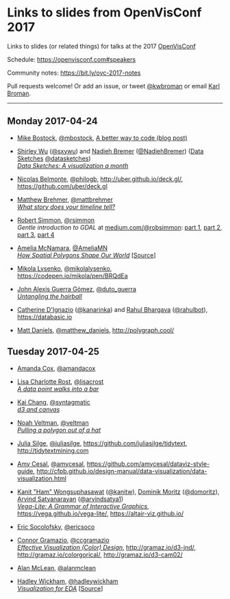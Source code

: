 # Links to slides from OpenVisConf 2017

Links to slides (or related things) for talks at the 2017
[OpenVisConf](https://openvisconf.com)

Schedule: <https://openvisconf.com#speakers>

Community notes: <https://bit.ly/ovc-2017-notes>

Pull requests welcome! Or add an issue, or tweet
[@kwbroman](https://twitter.com/kwbroman) or email
[Karl Broman](http://kbroman.org).

---

## Monday 2017-04-24

- [Mike Bostock](https://bost.ocks.org/mike/), [@mbostock](https://twitter.com/mbostock),
  [A better way to code (blog post)](https://medium.com/@mbostock/a-better-way-to-code-2b1d2876a3a0)

- [Shirley Wu](http://sxywu.com/) ([@sxywu](https://twitter.com/sxywu)) and
  [Nadieh Bremer](https://www.visualcinnamon.com/) ([@NadiehBremer](https://twitter.com/NadiehBremer))
  ([Data Sketches](http://www.datasketch.es/) [@datasketches](https://twitter.com/datasketches)) <br/>
  [_Data Sketches: A visualization a month_](http://www.datasketch.es/presentation/)


- [Nicolas Belmonte](http://philogb.github.io/), [@philogb](https://twitter.com/philogb),
  <http://uber.github.io/deck.gl/>, <https://github.com/uber/deck.gl>

- [Matthew Brehmer](http://mattbrehmer.github.io/), [@mattbrehmer](https://twitter.com/mattbrehmer) <br/>
  [_What story does your timeline tell?_](http://mattbrehmer.github.io/pubs/ovc2017.pdf)

-
  [Robert Simmon](https://earthobservatory.nasa.gov/blogs/elegantfigures/), [@rsimmon](https://twitter.com/rsimmon) <br/>
  _Gentle introduction to GDAL_ at
  [medium.com/@robsimmon](https://medium.com/@robsimmon):
  [part 1](https://medium.com/planet-stories/a-gentle-introduction-to-gdal-part-1-a3253eb96082),
  [part 2](https://medium.com/planet-stories/a-gentle-introduction-to-gdal-part-2-map-projections-gdalwarp-e05173bd710a),
  [part 3](https://medium.com/@robsimmon/a-gentle-introduction-to-gdal-part-3-geodesy-local-map-projections-794c6ff675ca),
  [part 4](https://medium.com/@robsimmon/a-gentle-introduction-to-gdal-part-4-working-with-satellite-data-d3835b5e2971)

- [Amelia McNamara](http://www.science.smith.edu/~amcnamara/), [@AmeliaMN](https://twitter.com/AmeliaMN) <br/>
  [_How Spatial Polygons Shape Our World_](https://github.com/AmeliaMN/SpatialPolygons/blob/master/SpatialAgg.pdf)
  \[[Source](https://github.com/AmeliaMN/SpatialPolygons)\]

- [Mikola Lysenko](https://github.com/mikolalysenko), [@mikolalysenko](https://twitter.com/mikolalysenko),
  <https://codepen.io/mikola/pen/BRQdEa>

- [John Alexis Guerra Gómez](http://johnguerra.co/), [@duto_guerra](https://twitter.com/duto_guerra) <br/>
  [_Untangling the hairball_](http://johnguerra.co/slides/untanglingTheHairball/#/)

- [Catherine D'Ignazio](http://www.kanarinka.com/) ([@kanarinka](https://twitter.com/kanarinka)) and
  [Rahul Bhargava](http://rahulbotics.com/) ([@rahulbot](https://twitter.com/rahulbot)),
  <https://databasic.io>

- [Matt Daniels](https://pudding.cool/), [@matthew_daniels](https://twitter.com/matthew_daniels),
  <http://polygraph.cool/>

## Tuesday 2017-04-25

- [Amanda Cox](http://amandacox.tumblr.com/), [@amandacox](https://twitter.com/amandacox)

- [Lisa Charlotte Rost](http://lisacharlotterost.de/), [@lisacrost](https://twitter.com/lisacrost) <br/>
  [_A data point walks into a bar_](https://github.com/lisacharlotterost/talk-slides/blob/master/1612_ADatpointWalksIntoABar.pdf)

- [Kai Chang](http://bl.ocks.org/syntagmatic), [@syntagmatic](https://twitter.com/syntagmatic) <br/>
  [_d3 and canvas_](https://bl.ocks.org/syntagmatic/raw/c157cd20973d7f92e913fac28cfa8a56/#1)

- [Noah Veltman](http://noahveltman.com), [@veltman](https://twitter.com/veltman) <br/>
  [_Pulling a polygon out of a hat_](https://github.com/veltman/openvis)

- [Julia Silge](http://juliasilge.com/), [@juliasilge](https://twitter.com/juliasilge),
  <https://github.com/juliasilge/tidytext>, <http://tidytextmining.com>

- [Amy Cesal](http://www.amycesal.com/), [@amycesal](https://twitter.com/amycesal),
  <https://github.com/amycesal/dataviz-style-guide>, <http://cfpb.github.io/design-manual/data-visualization/data-visualization.html>

- [Kanit "Ham" Wongsuphasawat](http://kanitw.github.io/) ([@kanitw](https://twitter.com/kanitw)),
  [Dominik Moritz](https://www.domoritz.de/) ([@domoritz](https://twitter.com/domoritz)),
  [Arvind Satyanarayan](http://arvindsatya.com/) ([@arvindsatya1](https://twitter.com/arvindsatya1)) <br/>
  [_Vega-Lite:
  A Grammar of Interactive Graphics_](https://www.domoritz.de/talks/VegaLite-OpenVisConf-2017.pdf), <https://vega.github.io/vega-lite/>, <https://altair-viz.github.io/>

- [Eric Socolofsky](http://transmote.com/), [@ericsoco](https://twitter.com/ericsoco)

- [Connor Gramazio](http://gramaz.io/), [@ccgramazio](https://twitter.com/ccgramazio) <br/>
  [_Effective Visualization (Color) Design_](http://gramaz.io/pdf/gramazio-2017-ovc.pdf), <http://gramaz.io/d3-jnd/>, <http://gramaz.io/colorgorical/>, <http://gramaz.io/d3-cam02/>

- [Alan McLean](http://alanmclean.org/), [@alanmclean](https://twitter.com/alanmclean)

- [Hadley Wickham](http://hadley.nz/), [@hadleywickham](https://twitter.com/hadleywickham) <br/>
  [_Visualization for EDA_](https://github.com/hadley/vis-eda/blob/master/vis-eda.pdf)
  \[[Source](https://github.com/hadley/vis-eda)\]
